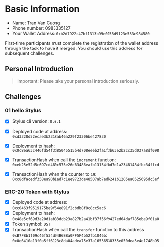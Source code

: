 # Basic Information

* Name: Tran Van Cuong
* Phone number: 0983335127
* Your Wallet Address: `0xb2d7922c47bf1313b99e0158d9123e533c984580`

First-time participants must complete the registration of the wallet address through the task to have it merged. You should use this address for subsequent challenges.  


## Personal Introduction

> Important: Please take your personal introduction seriously.

## Challenges 

### 01 hello Stylus 
- [x] Stylus cli version: `0.6.1`
- [x] Deployed code at address: `0xd3328d52ecae3b2318ab46a229f23306be427830`
- [x] Deployment tx hash: `0x0c8ea63c446fd54f3d85045515b4d708eeeb2fa1f3b63e2b2cc35d037a8df098`
- [x] TransactionHash when call the `increment` function: `0xeb25e52d5c697cd480c575e26d63486eafb13154fbd7d1a23481484fbc34ffcd`
- [x] TransactionHash when the counter to `19`: `0xc8dfacedf358ea90b1ad7c1ee9723de48507ab7adb241b1205ea0525695dc5ef`


### ERC-20 Token with Stylus
- [x] Deployed code at address: `0xc0463f9519175be9f64e891f2cbdb8f8c8cc5ac6`
- [x] Deployment tx hash: `0x48e5cf69d3a20d1ab83dcb23a827b2a41bf37f56f9427ed64daf785ebe9f01a0`
- [x] Token symbol: `DST`
- [x] TransactionHash when call the `transfer` function to this address `0xB7FBb1f09c46f534d94B6EBa0FF5F4b52fb1046b`: `0x0e6410a13f0a5ff6123c8da04adea75e37a16536538335e050dea3e4e1748b95`

